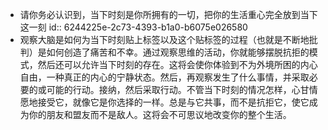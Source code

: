 - 请你务必认识到，当下时刻是你所拥有的一切，把你的生活重心完全放到当下这一刻
  id:: 6244225e-2c73-4393-b1a0-b6075e026580
- 观察大脑是如何为当下时刻贴上标签以及这个贴标签的过程（也就是不断地批判）是如何创造了痛苦和不幸。通过观察思维的活动，你就能够摆脱抗拒的模式，然后还可以允许当下时刻的存在。这将会使你体验到不为外境所困的内心自由，一种真正的内心的宁静状态。然后，再观察发生了什么事情，并采取必要的或可能的行动。接纳，然后采取行动。不管当下时刻的情况怎样，心甘情愿地接受它，就像它是你选择的一样。总是与它共事，而不是抗拒它，使它成为你的朋友和盟友而不是敌人。这将会不可思议地改变你的整个生活。